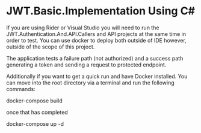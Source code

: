 # JWT.Basic.Implementation Using C#
If you are using Rider or Visual Studio you will need to run the JWT.Authentication.And.API.Callers and API projects at the same time in order to test. You can use docker to deploy both outside of IDE however, outside of the scope of this project.

The application tests a failure path (not authorized) and a success path generating a token and sending a request to protected endpoint.

Additionally if you want to get a quick run and have Docker installed. You can move into the root directory via a terminal and run the following commands:

docker-compose build

once that has completed

docker-compose up -d
